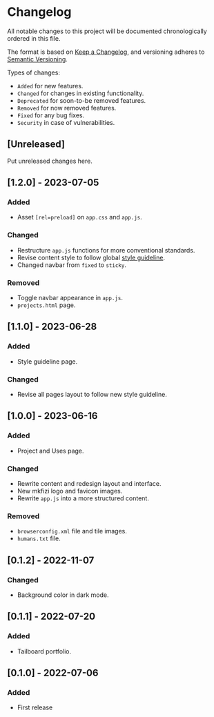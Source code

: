 
# Changelog
All notable changes to this project will be documented chronologically ordered
in this file.

The format is based on [Keep a Changelog](https://keepachangelog.com/en/1.0.0/),
and versioning adheres to [Semantic Versioning](https://semver.org/spec/v2.0.0.html).

Types of changes:
* `Added` for new features.
* `Changed` for changes in existing functionality.
* `Deprecated` for soon-to-be removed features.
* `Removed` for now removed features.
* `Fixed` for any bug fixes.
* `Security` in case of vulnerabilities.

## [Unreleased]
Put unreleased changes here.

## [1.2.0] - 2023-07-05
### Added
- Asset `[rel=preload]` on `app.css` and `app.js`.

### Changed
- Restructure `app.js` functions for more conventional standards.
- Revise content style to follow global [style guideline](https://github.com/mkfizi/style-guideline).
- Changed navbar from `fixed` to `sticky`.

### Removed
- Toggle navbar appearance in `app.js`.
- `projects.html` page.

## [1.1.0] - 2023-06-28

### Added
- Style guideline page.

### Changed
- Revise all pages layout to follow new style guideline.

## [1.0.0] - 2023-06-16
### Added
- Project and Uses page.

### Changed
- Rewrite content and redesign layout and interface.
- New mkfizi logo and favicon images.
- Rewrite `app.js` into a more structured content.

### Removed
- `browserconfig.xml` file and tile images.
- `humans.txt` file.

## [0.1.2] - 2022-11-07
### Changed
- Background color in dark mode.

## [0.1.1] - 2022-07-20
### Added
- Tailboard portfolio.

## [0.1.0] - 2022-07-06
### Added
- First release